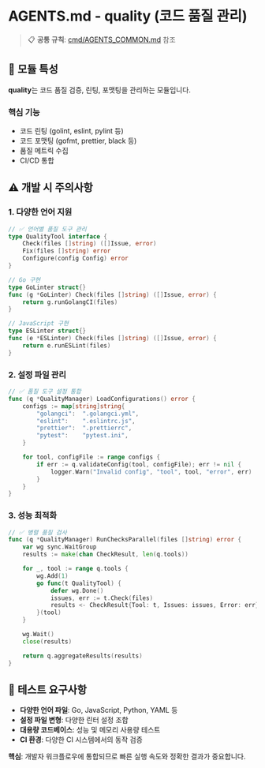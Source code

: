 # AGENTS.md - quality (코드 품질 관리)

> 📋 **공통 규칙**: [cmd/AGENTS_COMMON.md](../AGENTS_COMMON.md) 참조

## 🎯 모듈 특성

**quality**는 코드 품질 검증, 린팅, 포맷팅을 관리하는 모듈입니다.

### 핵심 기능

- 코드 린팅 (golint, eslint, pylint 등)
- 코드 포맷팅 (gofmt, prettier, black 등)
- 품질 메트릭 수집
- CI/CD 통합

## ⚠️ 개발 시 주의사항

### 1. 다양한 언어 지원

```go
// ✅ 언어별 품질 도구 관리
type QualityTool interface {
    Check(files []string) ([]Issue, error)
    Fix(files []string) error
    Configure(config Config) error
}

// Go 구현
type GoLinter struct{}
func (g *GoLinter) Check(files []string) ([]Issue, error) {
    return g.runGolangCI(files)
}

// JavaScript 구현
type ESLinter struct{}
func (e *ESLinter) Check(files []string) ([]Issue, error) {
    return e.runESLint(files)
}
```

### 2. 설정 파일 관리

```go
// ✅ 품질 도구 설정 통합
func (q *QualityManager) LoadConfigurations() error {
    configs := map[string]string{
        "golangci":  ".golangci.yml",
        "eslint":    ".eslintrc.js",
        "prettier":  ".prettierrc",
        "pytest":    "pytest.ini",
    }

    for tool, configFile := range configs {
        if err := q.validateConfig(tool, configFile); err != nil {
            logger.Warn("Invalid config", "tool", tool, "error", err)
        }
    }
}
```

### 3. 성능 최적화

```go
// ✅ 병렬 품질 검사
func (q *QualityManager) RunChecksParallel(files []string) error {
    var wg sync.WaitGroup
    results := make(chan CheckResult, len(q.tools))

    for _, tool := range q.tools {
        wg.Add(1)
        go func(t QualityTool) {
            defer wg.Done()
            issues, err := t.Check(files)
            results <- CheckResult{Tool: t, Issues: issues, Error: err}
        }(tool)
    }

    wg.Wait()
    close(results)

    return q.aggregateResults(results)
}
```

## 🧪 테스트 요구사항

- **다양한 언어 파일**: Go, JavaScript, Python, YAML 등
- **설정 파일 변형**: 다양한 린터 설정 조합
- **대용량 코드베이스**: 성능 및 메모리 사용량 테스트
- **CI 환경**: 다양한 CI 시스템에서의 동작 검증

**핵심**: 개발자 워크플로우에 통합되므로 빠른 실행 속도와 정확한 결과가 중요합니다.

